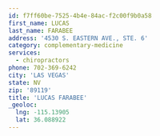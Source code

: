 ```yaml
---
id: f7ff60be-7525-4b4e-84ac-f2c00f9b0a58
first_name: LUCAS
last_name: FARABEE
address: '4530 S. EASTERN AVE., STE. 6'
category: complementary-medicine
services:
  - chiropractors
phone: 702-369-6242
city: 'LAS VEGAS'
state: NV
zip: '89119'
title: 'LUCAS FARABEE'
_geoloc:
  lng: -115.13905
  lat: 36.088922
---
```

